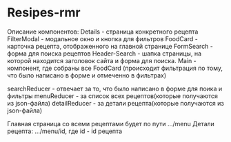 # Resipes-rmr

Описание компонентов: 
Details - страница конкретного рецепта
FilterModal - модальное окно и кнопка для фильтров
FoodCard - карточка рецепта, отображенного на главной странице
FormSearch - форма для поиска рецептов
Неader-Search - шапка страницы, на которой находится заголовок сайта и форма для поиска.
Main - компонент, где собраны все FoodCard (происходит фильтрация по тому, что было написано в форме и отмеченно в фильтрах)


searchReducer - отвечает за то, что было написано в форме для поика и фильтры
menuReducer - за список всех рецептов(которые получаются из json-файла)
detailReducer - за детали рецепта(которые получаются из json-файла)

Главная страница со всеми рецептами будет по пути .../menu
Детали рецепта: .../menu/id, где id - id рецепта
